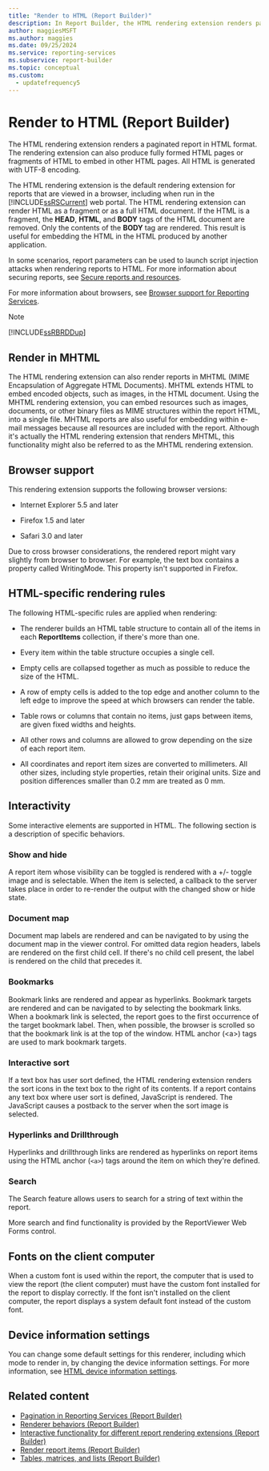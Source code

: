 ```yaml
---
title: "Render to HTML (Report Builder)"
description: In Report Builder, the HTML rendering extension renders paginated reports in HTML format. It can produce full HTML pages or fragments to embed in other pages.
author: maggiesMSFT
ms.author: maggies
ms.date: 09/25/2024
ms.service: reporting-services
ms.subservice: report-builder
ms.topic: conceptual
ms.custom:
  - updatefrequency5
---
```

# Render to HTML (Report Builder)

  The HTML rendering extension renders a paginated report in HTML format. The rendering extension can also produce fully formed HTML pages or fragments of HTML to embed in other HTML pages. All HTML is generated with UTF-8 encoding.

The HTML rendering extension is the default rendering extension for reports that are viewed in a browser, including when run in the [!INCLUDE[ssRSCurrent](../../includes/ssrscurrent-md.md)] web portal. The HTML rendering extension can render HTML as a fragment or as a full HTML document. If the HTML is a fragment, the **HEAD**, **HTML**, and **BODY** tags of the HTML document are removed. Only the contents of the **BODY** tag are rendered. This result is useful for embedding the HTML in the HTML produced by another application.

In some scenarios, report parameters can be used to launch script injection attacks when rendering reports to HTML. For more information about securing reports, see [Secure reports and resources](../../reporting-services/security/secure-reports-and-resources.md).

For more information about browsers, see [Browser support for Reporting Services](../../reporting-services/browser-support-for-reporting-services-and-power-view.md).

> [!NOTE]  
> [!INCLUDE[ssRBRDDup](../../includes/ssrbrddup-md.md)]

## <a id="RenderingMHTML"></a> Render in MHTML

The HTML rendering extension can also render reports in MHTML (MIME Encapsulation of Aggregate HTML Documents). MHTML extends HTML to embed encoded objects, such as images, in the HTML document. Using the MHTML rendering extension, you can embed resources such as images, documents, or other binary files as MIME structures within the report HTML, into a single file. MHTML reports are also useful for embedding within e-mail messages because all resources are included with the report. Although it's actually the HTML rendering extension that renders MHTML, this functionality might also be referred to as the MHTML rendering extension.

## <a id="BrowserSupport"></a> Browser support

This rendering extension supports the following browser versions:

- Internet Explorer 5.5 and later

- Firefox 1.5 and later

- Safari 3.0 and later

Due to cross browser considerations, the rendered report might vary slightly from browser to browser. For example, the text box contains a property called WritingMode. This property isn't supported in Firefox.

## <a id="HTMLSpecificRenderingRules"></a> HTML-specific rendering rules

The following HTML-specific rules are applied when rendering:

- The renderer builds an HTML table structure to contain all of the items in each **ReportItems** collection, if there's more than one.

- Every item within the table structure occupies a single cell.

- Empty cells are collapsed together as much as possible to reduce the size of the HTML.

- A row of empty cells is added to the top edge and another column to the left edge to improve the speed at which browsers can render the table.

- Table rows or columns that contain no items, just gaps between items, are given fixed widths and heights.

- All other rows and columns are allowed to grow depending on the size of each report item.

- All coordinates and report item sizes are converted to millimeters. All other sizes, including style properties, retain their original units. Size and position differences smaller than 0.2 mm are treated as 0 mm.

## <a id="Interactivity"></a> Interactivity

Some interactive elements are supported in HTML. The following section is a description of specific behaviors.

### Show and hide

A report item whose visibility can be toggled is rendered with a +/- toggle image and is selectable. When the item is selected, a callback to the server takes place in order to re-render the output with the changed show or hide state.

### Document map

Document map labels are rendered and can be navigated to by using the document map in the viewer control. For omitted data region headers, labels are rendered on the first child cell. If there's no child cell present, the label is rendered on the child that precedes it.

### Bookmarks

Bookmark links are rendered and appear as hyperlinks. Bookmark targets are rendered and can be navigated to by selecting the bookmark links. When a bookmark link is selected, the report goes to the first occurrence of the target bookmark label. Then, when possible, the browser is scrolled so that the bookmark link is at the top of the window. HTML anchor (\<a>) tags are used to mark bookmark targets.

### Interactive sort

If a text box has user sort defined, the HTML rendering extension renders the sort icons in the text box to the right of its contents. If a report contains any text box where user sort is defined, JavaScript is rendered. The JavaScript causes a postback to the server when the sort image is selected.

### Hyperlinks and Drillthrough

Hyperlinks and drillthrough links are rendered as hyperlinks on report items using the HTML anchor (`<a>`) tags around the item on which they're defined.

### Search

The Search feature allows users to search for a string of text within the report.

More search and find functionality is provided by the ReportViewer Web Forms control.

## <a id="FontsOnClient"></a> Fonts on the client computer

When a custom font is used within the report, the computer that is used to view the report (the client computer) must have the custom font installed for the report to display correctly. If the font isn't installed on the client computer, the report displays a system default font instead of the custom font.

## <a id="DeviceInfo"></a> Device information settings

You can change some default settings for this renderer, including which mode to render in, by changing the device information settings. For more information, see [HTML device information settings](../../reporting-services/html-device-information-settings.md).

## Related content

- [Pagination in Reporting Services (Report Builder)](../../reporting-services/report-design/pagination-in-reporting-services-report-builder-and-ssrs.md)
- [Renderer behaviors (Report Builder)](../../reporting-services/report-design/rendering-behaviors-report-builder-and-ssrs.md)
- [Interactive functionality for different report rendering extensions (Report Builder)](../../reporting-services/report-builder/interactive-functionality-different-report-rendering-extensions.md)
- [Render report items (Report Builder)](../../reporting-services/report-design/rendering-report-items-report-builder-and-ssrs.md)
- [Tables, matrices, and lists (Report Builder)](../../reporting-services/report-design/tables-matrices-and-lists-report-builder-and-ssrs.md)
